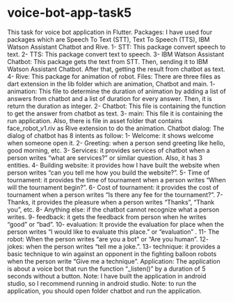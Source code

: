 # voice-bot-app-task5
This task for voice bot application in Flutter.  Packages: I have used four packages which are Speech To Text (STT), Text To Speech (TTS), IBM Watson Assistant Chatbot and Rive. 1- STT: This package convert speech to text. 2- TTS: This package convert text to speech. 3- IBM Watson Assistant Chatbot: This package gets the text from STT. Then, sending it to IBM Watson Assistant Chatbot. After that, getting the result from chatbot as text. 4- Rive: This package for animation of robot. Files: There are three files as dart extension in the lib folder which are animation, Chatbot and main. 1- animation: This file to determine the duration of animation by adding a list of answers from chatbot and a list of duration for every answer. Then, it is return the duration as integer. 2- Chatbot: This file is containing the function to get the answer from chatbot as text. 3- main: This file it is containing the run application. Also, there is file in asset folder that contains face_robot_v1.riv as Rive extension to do the animation. Chatbot dialog: The dialog of chatbot has 8 intents as follow: 1- Welcome: it shows welcome when someone open it. 2- Greeting: when a person send greeting like hello, good morning, etc. 3- Services: it provides services of chatbot when a person writes “what are services?” or similar question. Also, it has 3 entities. 4- Building website: it provides how I have built the website when person writes “can you tell me how you build the website?”. 5- Time of tournament: it provides the time of tournament when a person writes “When will the tournament begin?”. 6- Cost of tournament: it provides the cost of tournament when a person writes “Is there any fee for the tournament?”. 7- Thanks, it provides the pleasure when a person writes “Thanks”, “Thank you”, etc. 8- Anything else: if the chatbot cannot recognize what a person writes. 9- feedback: it gets the feedback from person when he writes “good” or “bad”. 10- evaluation: It provide the evaluation for place when the person writes “I would like to evaluate this place.” or “evaluation” . 11- The robot: When the person writes “are you a bot” or “Are you human”. 12- jokes: when the person writes “tell me a joke.”. 13- technique: it provides a basic technique to win against an opponent in the fighting balloon robots when the person write “Give me a technique”.     Application: The application is about a voice bot that run the function “_listen()” by a duration of 5 seconds without a button. Note: I have built the application in android studio, so I recommend running in android studio. Note: to run the application, you should open folder chatbot and run the application.
